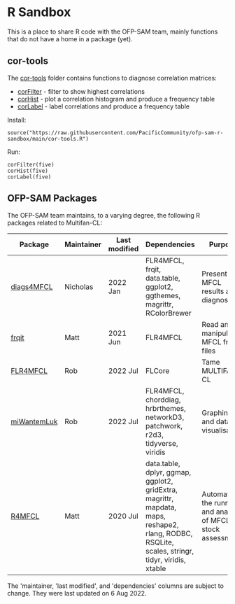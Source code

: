 # R Sandbox

This is a place to share R code with the OFP-SAM team, mainly functions that do
not have a home in a package (yet).

## cor-tools

The [cor-tools](cor-tools) folder contains functions to diagnose correlation
matrices:

* [corFilter](cor-tools/corFilter.R) - filter to show highest correlations
* [corHist](cor-tools/corHist.R) - plot a correlation histogram and produce a frequency table
* [corLabel](cor-tools/corLabel.R) - label correlations and produce a frequency table

Install:

```
source("https://raw.githubusercontent.com/PacificCommunity/ofp-sam-r-sandbox/main/cor-tools.R")
```

Run:

```
corFilter(five)
corHist(five)
corLabel(five)
```

## OFP-SAM Packages

The OFP-SAM team maintains, to a varying degree, the following R packages
related to Multifan-CL:

Package                                                              | Maintainer | Last modified | Dependencies                                                                                                                                    | Purpose
-------------------------------------------------------------------- | ---------- | ------------- | ----------------------------------------------------------------------------------------------------------------------------------------------- | -----------------------------------------------------------
[diags4MFCL](https://github.com/PacificCommunity/ofp-sam-diags4MFCL) | Nicholas   | 2022 Jan      | FLR4MFCL, frqit, data.table, ggplot2, ggthemes, magrittr, RColorBrewer                                                                          | Present MFCL results and diagnostics
[frqit](https://github.com/PacificCommunity/ofp-sam-frqit)           | Matt       | 2021 Jun      | FLR4MFCL                                                                                                                                        | Read and manipulate MFCL frq files
[FLR4MFCL](https://github.com/PacificCommunity/ofp-sam-flr4mfcl)     | Rob        | 2022 Jul      | FLCore                                                                                                                                          | Tame MULTIFAN-CL
[miWantemLuk](https://github.com/PacificCommunity/mi-wantem-luk)     | Rob        | 2022 Jul      | FLR4MFCL, chorddiag, hrbrthemes, networkD3, patchwork, r2d3, tidyverse, viridis                                                                 | Graphing and data visualisation
[R4MFCL](https://github.com/PacificCommunity/ofp-sam-r4mfcl)         | Matt       | 2020 Jul      | data.table, dplyr, ggmap, ggplot2, gridExtra, magrittr, mapdata, maps, reshape2, rlang, RODBC, RSQLite, scales, stringr, tidyr, viridis, xtable | Automate the running and analysis of MFCL stock assessments

The 'maintainer, 'last modified', and 'dependencies' columns are subject to
change. They were last updated on 6 Aug 2022.
